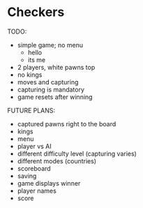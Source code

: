 # Checkers

TODO:

 * simple game; no menu
   * hello
   * its me
 * 2 players, white pawns top
 * no kings
 * moves and capturing
 * capturing is mandatory
 * game resets after winning
 
 FUTURE PLANS:

 - captured pawns right to the board
 - kings
 - menu
 - player vs AI
 - different difficulty level (capturing varies)
 - different modes (countries)
 - scoreboard
 - saving
 - game displays winner
 - player names
 - score
 
